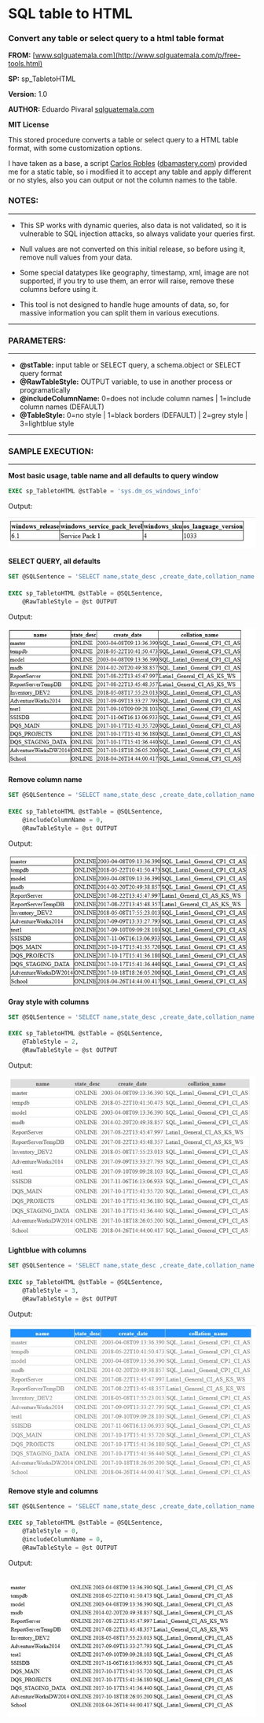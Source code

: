 # SQL table to HTML
### Convert any table or select query to a html table format

**FROM:** [www.sqlguatemala.com](http://www.sqlguatemala.com/p/free-tools.html)

**SP:** sp_TabletoHTML

**Version:** 1.0

**AUTHOR:** Eduardo Pivaral [sqlguatemala.com](http://www.sqlguatemala.com)

**MIT License**

This stored procedure converts a table or select query to a HTML table format, 
with some customization options.

I have taken as a base, a script [Carlos Robles](https://twitter.com/dbamastery) ([dbamastery.com](http://dbamastery.com/))
provided me for a static table, so i modified it to accept any table and apply different
or no styles, also you can output or not the column names to the table.

### NOTES:
----------	 
* This SP works with dynamic queries, also data is not validated,
so it is vulnerable to SQL injection attacks, so always validate your queries first.

* Null values are not converted on this initial release, so before using it,
remove null values from your data.

* Some special datatypes like geography, timestamp, xml, image are not supported,
if you try to use them, an error will raise, remove these columns before using it.

* This tool is not designed to handle huge amounts of data, so, for massive information
you can split them in various executions.		
-----------

### PARAMETERS:
-----------
- **@stTable:** input table or SELECT query, a schema.object or SELECT query format
- **@RawTableStyle:** OUTPUT variable, to use in another process or programatically
- **@includeColumnName:**  0=does not include column names | 1=include column names (DEFAULT)
- **@TableStyle:** 0=no style | 1=black borders (DEFAULT) | 2=grey style | 3=lightblue style
-----------


### SAMPLE EXECUTION:
-----------------

**Most basic usage, table name and all defaults to query window**
```SQL
EXEC sp_TabletoHTML @stTable = 'sys.dm_os_windows_info'
```
Output:

 ![table output ](/images/1.JPG)

**SELECT QUERY, all defaults**
```SQL
SET @SQLSentence = 'SELECT name,state_desc ,create_date,collation_name FROM sys.databases'

EXEC sp_TabletoHTML @stTable = @SQLSentence,
	@RawTableStyle = @st OUTPUT
```
Output:

 ![table output ](/images/2.JPG)

**Remove column name**
```SQL
SET @SQLSentence = 'SELECT name,state_desc ,create_date,collation_name FROM sys.databases'

EXEC sp_TabletoHTML @stTable = @SQLSentence,
	@includeColumnName = 0,
	@RawTableStyle = @st OUTPUT
```
Output:

 ![table output ](/images/3.JPG)

**Gray style with columns**
```SQL
SET @SQLSentence = 'SELECT name,state_desc ,create_date,collation_name FROM sys.databases'

EXEC sp_TabletoHTML @stTable = @SQLSentence,
	@TableStyle = 2,
	@RawTableStyle = @st OUTPUT
```
Output:

 ![table output ](/images/4.JPG)

**Lightblue with columns**
```SQL
SET @SQLSentence = 'SELECT name,state_desc ,create_date,collation_name FROM sys.databases'

EXEC sp_TabletoHTML @stTable = @SQLSentence,
	@TableStyle = 3,
	@RawTableStyle = @st OUTPUT
```
Output:

 ![table output ](/images/5.JPG)

**Remove style and columns**
```SQL
SET @SQLSentence = 'SELECT name,state_desc ,create_date,collation_name FROM sys.databases'

EXEC sp_TabletoHTML @stTable = @SQLSentence,
	@TableStyle = 0,
	@includeColumnName = 0,
	@RawTableStyle = @st OUTPUT
```
Output:

 ![table output ](/images/6.JPG)
-----------------
